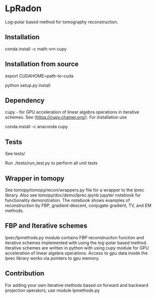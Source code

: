 # LpRadon
Log-polar based method for tomography reconstruction.

## Installation
conda install -c math-vrn cupy

## Installation from source
export CUDAHOME=path-to-cuda

python setup.py install

## Dependency 
cupy - for GPU acceleration of linear algebra operations in iterative schemes. See (https://cupy.chainer.org/). For installation use

conda install -c anaconda cupy


## Tests
See tests/

Run ./tests/run_test.py to perform all unit tests

## Wrapper in tomopy
See tomopy/tomopy/recon/wrappers.py file for a wrapper to the lprec library. Also see tomopy/doc/demo/lprec.ipynb jupyter notebook for functionality demonstration. The notebook shows examples of reconstruction by FBP, gradient-descent, conjugate gradient, TV, and EM methods.   

## FBP and Iterative schemes

lprec/lpmethods.py module contains FBP reconstruciton function and iterative schemes implemented with using the log-polar based method. Iterative schemes are written in python with using cupy module for GPU acceleration of linear algebra operations. Access to gpu data inside the lprec library works via pointers to gpu memory.

## Contribution
For adding your own iterative methods based on forward and backward projection operators, use module lpmethods.py


